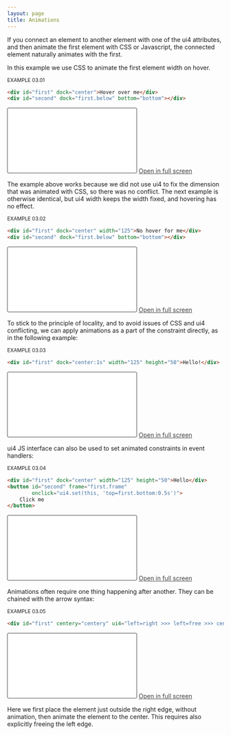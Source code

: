 ```yaml
---
layout: page
title: Animations
---
```


If you connect an element to another element with one of the ui4 attributes, and then animate the
first element with CSS or Javascript, the connected element naturally animates with the first.

In this example we use CSS to animate the first element width on hover.

<sub>EXAMPLE 03.01</sub>
```html
<div id="first" dock="center">Hover over me</div>
<div id="second" dock="first.below" bottom="bottom"></div>
```
<iframe style="border:1px solid #404040;border-radius:3px;background-color:#212121;" src="examples/example_03.01.html"></iframe>
<a style="color: #404040" href="examples/example_03.01.html">Open in full screen</a>

The example above works because we did not use ui4 to fix the dimension that was animated with CSS,
so there was no conflict. The next example is otherwise identical, but ui4 width keeps the width
fixed, and hovering has no effect.

<sub>EXAMPLE 03.02</sub>
```html
<div id="first" dock="center" width="125">No hover for me</div>
<div id="second" dock="first.below" bottom="bottom"></div>
```
<iframe style="border:1px solid #404040;border-radius:3px;background-color:#212121;" src="examples/example_03.02.html"></iframe>
<a style="color: #404040" href="examples/example_03.02.html">Open in full screen</a>

To stick to the principle of locality, and to avoid issues of CSS and ui4 conflicting, we can apply
animations as a part of the constraint directly, as in the following example:

<sub>EXAMPLE 03.03</sub>
```html
<div id="first" dock="center:1s" width="125" height="50">Hello!</div>
```
<iframe style="border:1px solid #404040;border-radius:3px;background-color:#212121;" src="examples/example_03.03.html"></iframe>
<a style="color: #404040" href="examples/example_03.03.html">Open in full screen</a>

ui4 JS interface can also be used to set animated constraints in event handlers:

<sub>EXAMPLE 03.04</sub>
```html
<div id="first" dock="center" width="125" height="50">Hello</div>
<button id="second" frame="first.frame" 
        onclick="ui4.set(this, 'top=first.bottom:0.5s')">
    Click me
</button>
```
<iframe style="border:1px solid #404040;border-radius:3px;background-color:#212121;" src="examples/example_03.04.html"></iframe>
<a style="color: #404040" href="examples/example_03.04.html">Open in full screen</a>

Animations often require one thing happening after another. They can be chained with the arrow
syntax:

<sub>EXAMPLE 03.05</sub>
```html
<div id="first" centery="centery" ui4="left=right >>> left=free >>> centerx=centerx:0.5s"></div>
```
<iframe style="border:1px solid #404040;border-radius:3px;background-color:#212121;" src="examples/example_03.05.html"></iframe>
<a style="color: #404040" href="examples/example_03.05.html">Open in full screen</a>

Here we first place the element just outside the right edge, without animation, then animate the
element to the center. This requires also explicitly freeing the left edge.